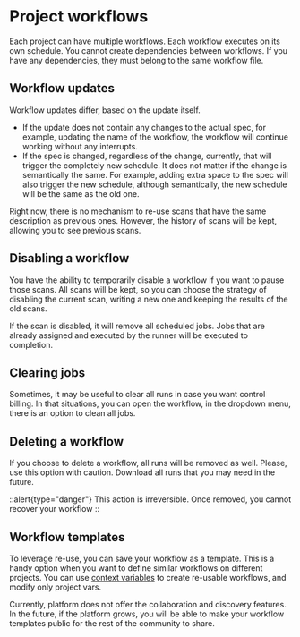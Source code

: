 # Project workflows

Each project can have multiple workflows. Each workflow executes on its own schedule. You cannot create dependencies between workflows. If you have any dependencies, they must belong to the same workflow file.

## Workflow updates

Workflow updates differ, based on the update itself.

- If the update does not contain any changes to the actual spec, for example, updating the name of the workflow, the workflow will continue working without any interrupts.
- If the spec is changed, regardless of the change, currently, that will trigger the completely new schedule. It does not matter if the change is semantically the same. For example, adding extra space to the spec will also trigger the new schedule, although semantically, the new schedule will be the same as the old one.

Right now, there is no mechanism to re-use scans that have the same description as previous ones. However, the history of scans will be kept, allowing you to see previous scans.

## Disabling a workflow

You have the ability to temporarily disable a workflow if you want to pause those scans. All scans will be kept, so you can choose the strategy of disabling the current scan, writing a new one and keeping the results of the old scans.

If the scan is disabled, it will remove all scheduled jobs. Jobs that are already assigned and executed by the runner will be executed to completion.

## Clearing jobs

Sometimes, it may be useful to clear all runs in case you want control billing. In that situations, you can open the workflow, in the dropdown menu, there is an option to clean all jobs.

## Deleting a workflow

If you choose to delete a workflow, all runs will be removed as well. Please, use this option with caution. Download all runs that you may need in the future.

::alert{type="danger"}
This action is irreversible. Once removed, you cannot recover your workflow
::

## Workflow templates

To leverage re-use, you can save your workflow as a template. This is a handy option when you want to define similar workflows on different projects. You can use [context variables](/workflows/templates) to create re-usable workflows, and modify only project vars.

Currently, platform does not offer the collaboration and discovery features. In the future, if the platform grows, you will be able to make your workflow templates public for the rest of the community to share.
